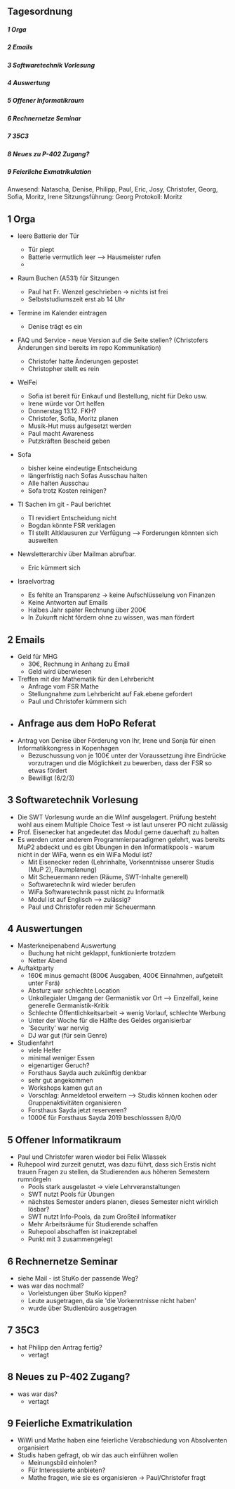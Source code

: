 ---
---

## Tagesordnung

##### 1 Orga

##### 2 Emails

##### 3 Softwaretechnik Vorlesung

##### 4 Auswertung

##### 5 Offener Informatikraum

##### 6 Rechnernetze Seminar

##### 7 35C3

##### 8 Neues zu P-402 Zugang?

##### 9 Feierliche Exmatrikulation

Anwesend: Natascha, Denise, Philipp, Paul, Eric, Josy, Christofer, Georg, Sofia, Moritz, Irene
Sitzungsführung: Georg
Protokoll: Moritz

## 1 Orga

- leere Batterie der Tür
  - Tür piept
  - Batterie vermutlich leer --> Hausmeister rufen
  -
- Raum Buchen (A531) für Sitzungen
  - Paul hat Fr. Wenzel geschrieben -> nichts ist frei
  - Selbststudiumszeit erst ab 14 Uhr
- Termine im Kalender eintragen
  - Denise trägt es ein
- FAQ und Service - neue Version auf die Seite stellen? (Christofers Änderungen sind bereits im repo Kommunikation)

  - Christofer hatte Änderungen gepostet
  - Christopher stellt es rein

- WeiFei
  - Sofia ist bereit für Einkauf und Bestellung, nicht für Deko usw.
  - Irene würde vor Ort helfen
  - Donnerstag 13.12. FKH?
  - Christofer, Sofia, Moritz planen
  - Musik-Hut muss aufgesetzt werden
  - Paul macht Awareness
  - Putzkräften Bescheid geben
- Sofa
  - bisher keine eindeutige Entscheidung
  - längerfristig nach Sofas Ausschau halten
  - Alle halten Ausschau
  - Sofa trotz Kosten reinigen?
- TI Sachen im git - Paul berichtet
  - TI revidiert Entscheidung nicht
  - Bogdan könnte FSR verklagen
  - TI stellt Altklausuren zur Verfügung --> Forderungen könnten sich ausweiten
- Newsletterarchiv über Mailman abrufbar.
  - Eric kümmert sich
- Israelvortrag
  - Es fehlte an Transparenz -> keine Aufschlüsselung von Finanzen
  - Keine Antworten auf Emails
  - Halbes Jahr später Rechnung über 200€
  - In Zukunft nicht fördern ohne zu wissen, was man fördert

## 2 Emails

- Geld für MHG
  - 30€, Rechnung in Anhang zu Email
  - Geld wird überwiesen
- Treffen mit der Mathematik für den Lehrbericht
  - Anfrage vom FSR Mathe
  - Stellungnahme zum Lehrbericht auf Fak.ebene gefordert
  - Paul und Christofer kümmern sich
- Anfrage aus dem HoPo Referat
  -
- Antrag von Denise über Förderung von Ihr, Irene und Sonja für einen Informatikkongress in Kopenhagen
  - Bezuschussung von je 100€ unter der Voraussetzung ihre Eindrücke vorzutragen und die Möglichkeit zu bewerben, dass der FSR so etwas fördert
  - Bewilligt (6/2/3)

## 3 Softwaretechnik Vorlesung

- Die SWT Vorlesung wurde an die WiInf ausgelagert. Prüfung besteht wohl aus einem Multiple Choice Test -> ist laut unserer PO nicht zulässig
- Prof. Eisenecker hat angedeutet das Modul gerne dauerhaft zu halten
- Es werden unter anderem Programmierparadigmen gelehrt, was bereits MuP2 abdeckt und es gibt Übungen in den Informatikpools - warum nicht in der WiFa, wenn es ein WiFa Modul ist?
  - Mit Eisenecker reden (Lehrinhalte, Vorkenntnisse unserer Studis (MuP 2), Raumplanung)
  - Mit Scheuermann reden (Räume, SWT-Inhalte generell)
  - Softwaretechnik wird wieder berufen
  - WiFa Softwaretechnik passt nicht zu Informatik
  - Modul ist auf Englisch --> zulässig?
  - Paul und Christofer reden mir Scheuermann

## 4 Auswertungen

- Masterkneipenabend Auswertung
  - Buchung hat nicht geklappt, funktionierte trotzdem
  - Netter Abend
- Auftaktparty
  - 160€ minus gemacht (800€ Ausgaben, 400€ Einnahmen, aufgeteilt unter Fsrä)
  - Absturz war schlechte Location
  - Unkollegialer Umgang der Germanistik vor Ort --> Einzelfall, keine generelle Germanistik-Kritik
  - Schlechte Öffentlichkeitsarbeit -> wenig Vorlauf, schlechte Werbung
  - Unter der Woche für die Hälfte des Geldes organisierbar
  - 'Security' war nervig
  - DJ war gut (für sein Genre)
- Studienfahrt
  - viele Helfer
  - minimal weniger Essen
  - eigenartiger Geruch?
  - Forsthaus Sayda auch zukünftig denkbar
  - sehr gut angekommen
  - Workshops kamen gut an
  - Vorschlag: Anmeldetool erweitern --> Studis können kochen oder Gruppenaktivitäten organisieren
  - Forsthaus Sayda jetzt reserveren?
  - 1000€ für Forsthaus Sayda 2019 beschlosssen 8/0/0

## 5 Offener Informatikraum

- Paul und Christofer waren wieder bei Felix Wlassek
- Ruhepool wird zurzeit genutzt, was dazu führt, dass sich Erstis nicht trauen Fragen zu stellen, da Studierenden aus höheren Semestern rumnörgeln
  - Pools stark ausgelastet -> viele Lehrveranstaltungen
  - SWT nutzt Pools für Übungen
  - nächstes Semester anders planen, dieses Semester nicht wirklich lösbar?
  - SWT nutzt Info-Pools, da zum Großteil Informatiker
  - Mehr Arbeitsräume für Studierende schaffen
  - Ruhepool abschaffen ist inakzeptabel
  - Punkt mit 3 zusammengelegt

## 6 Rechnernetze Seminar

- siehe Mail - ist StuKo der passende Weg?
- was war das nochmal?
  - Vorleistungen über StuKo kippen?
  - Leute ausgetragen, da sie 'die Vorkenntnisse nicht haben'
  - wurde über Studienbüro ausgetragen

## 7 35C3

- hat Philipp den Antrag fertig?
  - vertagt

## 8 Neues zu P-402 Zugang?

- was war das?
  - vertagt

## 9 Feierliche Exmatrikulation

- WiWi und Mathe haben eine feierliche Verabschiedung von Absolventen organisiert
- Studis haben gefragt, ob wir das auch einführen wollen
  - Meinungsbild einholen?
  - Für Interessierte anbieten?
  - Mathe fragen, wie sie es organisieren -> Paul/Christofer fragt
